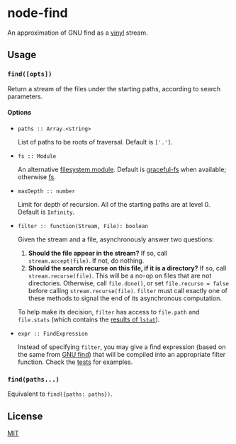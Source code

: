 # node-find                                                                                                          
  
An approximation of GNU find as a [vinyl][] stream.                                                                  
  
[vinyl]: https://github.com/wearefractal/vinyl
  
## Usage
    
### `find([opts])` 

Return a stream of the files under the starting paths, according to search
parameters.

#### Options

- `paths :: Array.<string>`

  List of paths to be roots of traversal. Default is `['.']`.

- `fs :: Module`

  An alternative [filesystem module][fs]. Default is [graceful-fs][] when
  available; otherwise [fs][].

- `maxDepth :: number`

  Limit for depth of recursion. All of the starting paths are at level 0.
  Default is `Infinity`.

- `filter :: function(Stream, File): boolean`

  Given the stream and a file, asynchronously answer two questions:
  1. **Should the file appear in the stream?** If so, call `stream.accept(file)`. If
  not, do nothing.
  1. **Should the search recurse on this file, if it is a directory?** If so, call
  `stream.recurse(file)`. This will be a no-op on files that are not
  directories. Otherwise, call `file.done()`, or set `file.recurse = false`
  before calling `stream.recurse(file)`. `filter` must call exactly one of these
  methods to signal the end of its asynchronous computation.

  To help make its decision, `filter` has access to `file.path` and
  `file.stats` (which contains the [results of `lstat`][stats]).

- `expr :: FindExpression`

  Instead of specifying `filter`, you may give a find expression (based on the
  same from [GNU find][find-expr]) that will be compiled into an appropriate
  filter function. Check the [tests][] for examples.

[fs]: http://nodejs.org/api/fs.html
[graceful-fs]: https://github.com/isaacs/node-graceful-fs
[stats]: http://nodejs.org/api/fs.html#fs_class_fs_stats
[find-expr]: http://www.gnu.org/software/findutils/manual/html_mono/find.html#find-Expressions
[tests]: https://github.com/thejohnfreeman/node-find/tree/master/test

### `find(paths...)`                                                                                                
    
Equivalent to `find({paths: paths})`.                                 
    
## License

[MIT](http://opensource.org/licenses/MIT)

